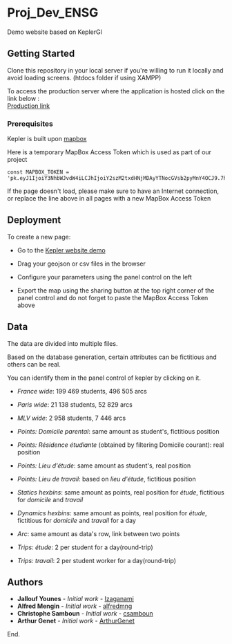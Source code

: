 # Proj_Dev_ENSG

Demo website based on KeplerGl

## Getting Started

Clone this repository in your local server if you're willing to run it locally and avoid loading screens. (htdocs folder if using XAMPP)

To access the production server where the application is hosted click on the link below :                                         
[Production link](https://mapflow.herokuapp.com/)

### Prerequisites
Kepler is built upon [mapbox](https://www.mapbox.com/)

Here is a temporary MapBox Access Token which is used as part of our project
```
const MAPBOX_TOKEN = 'pk.eyJ1IjoiY3NhbWJvdW4iLCJhIjoiY2szM2txdHNjMDAyYTNocGVsb2pyMnY4OCJ9.7hHziezMIxIKxesfL3j_Yw';
```
If the page doesn't load, please make sure to have an Internet connection, or replace the line above in all pages with a new MapBox Access Token

## Deployment

To create a new page:

* Go to the [Kepler website demo](https://kepler.gl/demo)

* Drag your geojson or csv files in the browser

* Configure your parameters using the panel control on the left

* Export the map using the sharing button at the top right corner of the panel control and do not forget to paste the MapBox Access Token above

## Data

The data are divided into multiple files. 

Based on the database generation, certain attributes can be fictitious and others can be real. 

You can identify them in the panel control of kepler by clicking on it.

* *France wide*:  199 469 students, 496 505 arcs

* *Paris wide*: 21 138 students, 52 829 arcs

* *MLV wide*: 2 958 students, 7 446 arcs

* *Points: Domicile parental*: same amount as student's, fictitious position

* *Points: Résidence étudiante* (obtained by filtering Domicile courant): real position

* *Points: Lieu d'étude*: same amount as student's, real position

* *Points: Lieu de travail*: based on *lieu d'étude*, fictitious position

* *Statics hexbins*: same amount as points, real position for *étude*, fictitious for *domicile* and *travail*

* *Dynamics hexbins*: same amount as points, real position for *étude*, fictitious for *domicile* and *travail* for a day

* *Arc*: same amount as data's row, link between two points

* *Trips: étude*: 2 per student for a day(round-trip)

* *Trips: travail*: 2 per student worker for a day(round-trip)



## Authors

* **Jallouf Younes** - *Initial work* - [Izaganami](https://github.com/izaganami)
* **Alfred Mengin** - *Initial work* - [alfredmng](https://github.com/alfredmng)
* **Christophe Samboun** - *Initial work* - [csamboun](https://github.com/csamboun)
* **Arthur Genet** - *Initial work* - [ArthurGenet](https://github.com/ArthurGenet)






End.
